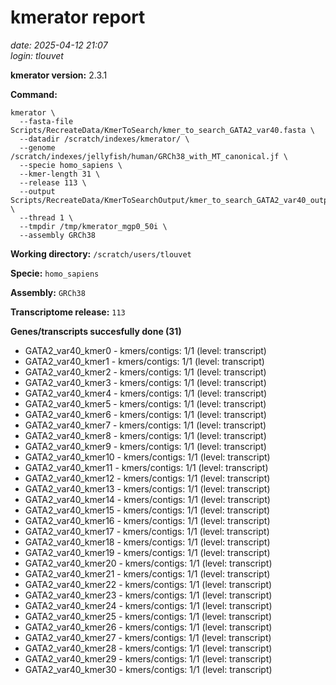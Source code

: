 # kmerator report
*date: 2025-04-12 21:07*  
*login: tlouvet*

**kmerator version:** 2.3.1

**Command:**

```
kmerator \
  --fasta-file Scripts/RecreateData/KmerToSearch/kmer_to_search_GATA2_var40.fasta \
  --datadir /scratch/indexes/kmerator/ \
  --genome /scratch/indexes/jellyfish/human/GRCh38_with_MT_canonical.jf \
  --specie homo_sapiens \
  --kmer-length 31 \
  --release 113 \
  --output Scripts/RecreateData/KmerToSearchOutput/kmer_to_search_GATA2_var40_output \
  --thread 1 \
  --tmpdir /tmp/kmerator_mgp0_50i \
  --assembly GRCh38
```

**Working directory:** `/scratch/users/tlouvet`

**Specie:** `homo_sapiens`

**Assembly:** `GRCh38`

**Transcriptome release:** `113`

**Genes/transcripts succesfully done (31)**

- GATA2_var40_kmer0 - kmers/contigs: 1/1 (level: transcript)
- GATA2_var40_kmer1 - kmers/contigs: 1/1 (level: transcript)
- GATA2_var40_kmer2 - kmers/contigs: 1/1 (level: transcript)
- GATA2_var40_kmer3 - kmers/contigs: 1/1 (level: transcript)
- GATA2_var40_kmer4 - kmers/contigs: 1/1 (level: transcript)
- GATA2_var40_kmer5 - kmers/contigs: 1/1 (level: transcript)
- GATA2_var40_kmer6 - kmers/contigs: 1/1 (level: transcript)
- GATA2_var40_kmer7 - kmers/contigs: 1/1 (level: transcript)
- GATA2_var40_kmer8 - kmers/contigs: 1/1 (level: transcript)
- GATA2_var40_kmer9 - kmers/contigs: 1/1 (level: transcript)
- GATA2_var40_kmer10 - kmers/contigs: 1/1 (level: transcript)
- GATA2_var40_kmer11 - kmers/contigs: 1/1 (level: transcript)
- GATA2_var40_kmer12 - kmers/contigs: 1/1 (level: transcript)
- GATA2_var40_kmer13 - kmers/contigs: 1/1 (level: transcript)
- GATA2_var40_kmer14 - kmers/contigs: 1/1 (level: transcript)
- GATA2_var40_kmer15 - kmers/contigs: 1/1 (level: transcript)
- GATA2_var40_kmer16 - kmers/contigs: 1/1 (level: transcript)
- GATA2_var40_kmer17 - kmers/contigs: 1/1 (level: transcript)
- GATA2_var40_kmer18 - kmers/contigs: 1/1 (level: transcript)
- GATA2_var40_kmer19 - kmers/contigs: 1/1 (level: transcript)
- GATA2_var40_kmer20 - kmers/contigs: 1/1 (level: transcript)
- GATA2_var40_kmer21 - kmers/contigs: 1/1 (level: transcript)
- GATA2_var40_kmer22 - kmers/contigs: 1/1 (level: transcript)
- GATA2_var40_kmer23 - kmers/contigs: 1/1 (level: transcript)
- GATA2_var40_kmer24 - kmers/contigs: 1/1 (level: transcript)
- GATA2_var40_kmer25 - kmers/contigs: 1/1 (level: transcript)
- GATA2_var40_kmer26 - kmers/contigs: 1/1 (level: transcript)
- GATA2_var40_kmer27 - kmers/contigs: 1/1 (level: transcript)
- GATA2_var40_kmer28 - kmers/contigs: 1/1 (level: transcript)
- GATA2_var40_kmer29 - kmers/contigs: 1/1 (level: transcript)
- GATA2_var40_kmer30 - kmers/contigs: 1/1 (level: transcript)
